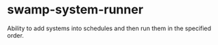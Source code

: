 # swamp-system-runner

Ability to add systems into schedules and then run them in the specified order.

